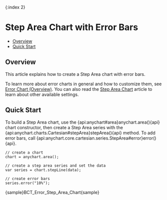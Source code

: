 {:index 2}
# Step Area Chart with Error Bars

* [Overview](#overview)
* [Quick Start](#quick_start)

## Overview

This article explains how to create a Step Area chart with error bars.

To learn more about error charts in general and how to customize them, see [Error Chart (Overview)](Overview). You can also read the [Step Area Chart](../Step_Area_Chart) article to learn about other available settings.

## Quick Start

To build a Step Area chart, use the {api:anychart#area}anychart.area(){api} chart constructor, then create a Step Area series with the {api:anychart.charts.Cartesian#stepArea}stepArea(){api} method. To add error bars, call {api:anychart.core.cartesian.series.StepArea#error}error(){api}.

```
// create a chart
chart = anychart.area();

// create a step area series and set the data
var series = chart.stepLine(data);

// create error bars
series.error("10%");
```

{sample}BCT\_Error\_Step\_Area\_Chart{sample}
